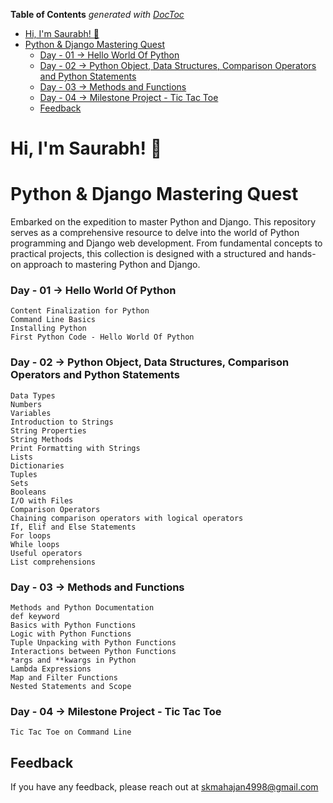<!-- START doctoc generated TOC please keep comment here to allow auto update -->
<!-- DON'T EDIT THIS SECTION, INSTEAD RE-RUN doctoc TO UPDATE -->
**Table of Contents**  *generated with [DocToc](https://github.com/thlorenz/doctoc)*

- [Hi, I'm Saurabh! 👋](#hi-im-saurabh-)
- [Python & Django Mastering Quest](#python--django-mastering-quest)
    - [Day - 01 -> Hello World Of Python](#day---01---hello-world-of-python)
    - [Day - 02 -> Python Object, Data Structures, Comparison Operators and Python Statements](#day---02---python-object-data-structures-comparison-operators-and-python-statements)
    - [Day - 03 -> Methods and Functions](#day---03---methods-and-functions)
    - [Day - 04 -> Milestone Project - Tic Tac Toe](#day---04---milestone-project---tic-tac-toe)
  - [Feedback](#feedback)

<!-- END doctoc generated TOC please keep comment here to allow auto update -->


# Hi, I'm Saurabh! 👋


# Python & Django Mastering Quest

Embarked on the expedition to master Python and Django. This repository serves as a comprehensive resource to delve into the world of Python programming and Django web development. From fundamental concepts to practical projects, this collection is designed with a structured and hands-on approach to mastering Python and Django.


### Day - 01 -> Hello World Of Python
	Content Finalization for Python
	Command Line Basics
	Installing Python
	First Python Code - Hello World Of Python

### Day - 02 -> Python Object, Data Structures, Comparison Operators and Python Statements
	Data Types
	Numbers
	Variables
	Introduction to Strings
	String Properties
	String Methods
	Print Formatting with Strings
	Lists
	Dictionaries
	Tuples
	Sets
	Booleans
	I/O with Files
	Comparison Operators
	Chaining comparison operators with logical operators
	If, Elif and Else Statements
	For loops
	While loops
	Useful operators
	List comprehensions

### Day - 03 -> Methods and Functions
	Methods and Python Documentation
	def keyword
	Basics with Python Functions
	Logic with Python Functions
	Tuple Unpacking with Python Functions
	Interactions between Python Functions
	*args and **kwargs in Python
	Lambda Expressions
	Map and Filter Functions
	Nested Statements and Scope

### Day - 04 -> Milestone Project - Tic Tac Toe
    Tic Tac Toe on Command Line

## Feedback

If you have any feedback, please reach out at skmahajan4998@gmail.com

